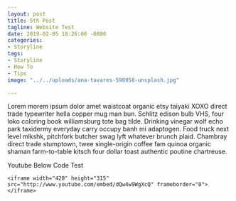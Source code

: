 ```yaml
---
layout: post
title: 5th Post
tagline: Website Test
date: 2019-02-05 18:26:00 -0800
categories:
- Storyline
tags:
- Storyline
- How To
- Tips
image: "../../uploads/ana-tavares-598958-unsplash.jpg"

---
```

Lorem morem ipsum dolor amet waistcoat organic etsy taiyaki XOXO direct trade typewriter hella copper mug man bun. Schlitz edison bulb VHS, four loko coloring book williamsburg tote bag tilde. Drinking vinegar wolf echo park taxidermy everyday carry occupy banh mi adaptogen. Food truck next level mlkshk, pitchfork butcher swag lyft whatever brunch plaid. Chambray direct trade stumptown, twee single-origin coffee fam quinoa organic shaman farm-to-table kitsch four dollar toast authentic poutine chartreuse.

Youtube Below Code Test

    <iframe width="420" height="315" src="http://www.youtube.com/embed/dQw4w9WgXcQ" frameborder="0"> </iframe>